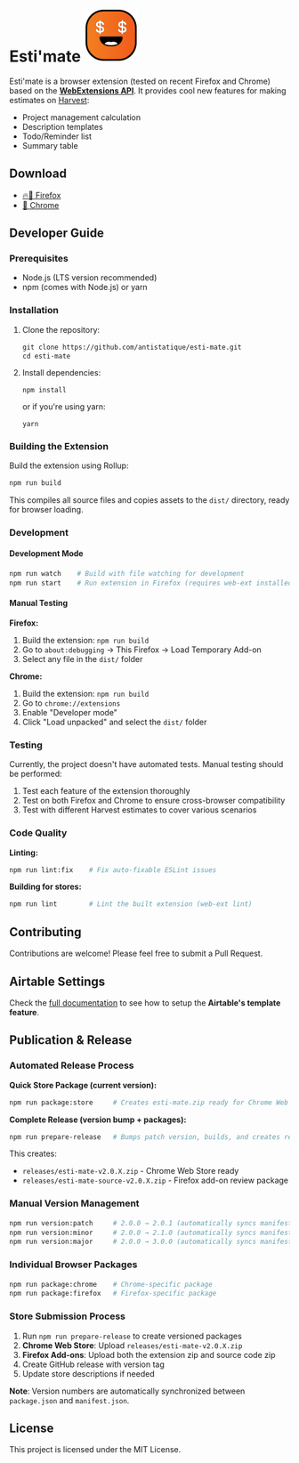 # Esti'mate ![icon](assets/icon@2x.png)

Esti'mate is a browser extension (tested on recent Firefox and Chrome) based on the [**WebExtensions API**](https://developer.mozilla.org/en-US/Add-ons/WebExtensions). It provides cool new features for making estimates on [Harvest](https://getharvest.com/):

- Project management calculation
- Description templates
- Todo/Reminder list
- Summary table

## Download

- [🔥🦊 Firefox](https://addons.mozilla.org/fr/firefox/addon/esti-mate/)
- [🍭 Chrome](https://chrome.google.com/webstore/detail/estimate/ahhoegjbkdhoembpkmnnghkmfinkkaog)

## Developer Guide

### Prerequisites

- Node.js (LTS version recommended)
- npm (comes with Node.js) or yarn

### Installation

1. Clone the repository:
   ```
   git clone https://github.com/antistatique/esti-mate.git
   cd esti-mate
   ```

2. Install dependencies:
   ```
   npm install
   ```
   or if you're using yarn:
   ```
   yarn
   ```

### Building the Extension

Build the extension using Rollup:

```bash
npm run build
```

This compiles all source files and copies assets to the `dist/` directory, ready for browser loading.

### Development

#### Development Mode
```bash
npm run watch    # Build with file watching for development
npm run start    # Run extension in Firefox (requires web-ext installed globally)
```

#### Manual Testing

**Firefox:**
1. Build the extension: `npm run build`
2. Go to `about:debugging` → This Firefox → Load Temporary Add-on
3. Select any file in the `dist/` folder

**Chrome:**
1. Build the extension: `npm run build`
2. Go to `chrome://extensions`
3. Enable "Developer mode"
4. Click "Load unpacked" and select the `dist/` folder

### Testing

Currently, the project doesn't have automated tests. Manual testing should be performed:

1. Test each feature of the extension thoroughly
2. Test on both Firefox and Chrome to ensure cross-browser compatibility
3. Test with different Harvest estimates to cover various scenarios

### Code Quality

**Linting:**
```bash
npm run lint:fix    # Fix auto-fixable ESLint issues
```

**Building for stores:**
```bash
npm run lint        # Lint the built extension (web-ext lint)
```

## Contributing

Contributions are welcome! Please feel free to submit a Pull Request.

## Airtable Settings

Check the [full documentation](https://github.com/antistatique/esti-mate/blob/master/doc/airtable.md) to see how to setup the **Airtable's template feature**.

## Publication & Release

### Automated Release Process

**Quick Store Package (current version):**
```bash
npm run package:store     # Creates esti-mate.zip ready for Chrome Web Store
```

**Complete Release (version bump + packages):**
```bash
npm run prepare-release   # Bumps patch version, builds, and creates release packages
```

This creates:
- `releases/esti-mate-v2.0.X.zip` - Chrome Web Store ready
- `releases/esti-mate-source-v2.0.X.zip` - Firefox add-on review package

### Manual Version Management

```bash
npm run version:patch     # 2.0.0 → 2.0.1 (automatically syncs manifest.json)
npm run version:minor     # 2.0.0 → 2.1.0 (automatically syncs manifest.json)
npm run version:major     # 2.0.0 → 3.0.0 (automatically syncs manifest.json)
```

### Individual Browser Packages

```bash
npm run package:chrome    # Chrome-specific package
npm run package:firefox   # Firefox-specific package
```

### Store Submission Process

1. Run `npm run prepare-release` to create versioned packages
2. **Chrome Web Store**: Upload `releases/esti-mate-v2.0.X.zip`
3. **Firefox Add-ons**: Upload both the extension zip and source code zip
4. Create GitHub release with version tag
5. Update store descriptions if needed

**Note**: Version numbers are automatically synchronized between `package.json` and `manifest.json`.

## License

This project is licensed under the MIT License.
